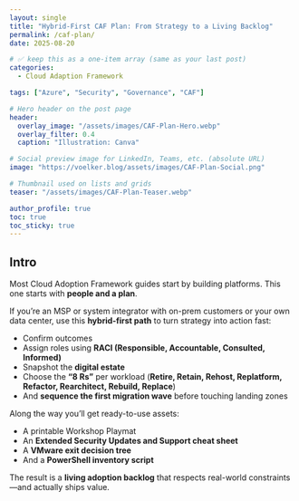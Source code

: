 ```yaml
---
layout: single
title: "Hybrid-First CAF Plan: From Strategy to a Living Backlog"
permalink: /caf-plan/
date: 2025-08-20

# ✅ keep this as a one-item array (same as your last post)
categories:
  - Cloud Adaption Framework

tags: ["Azure", "Security", "Governance", "CAF"]

# Hero header on the post page
header:
  overlay_image: "/assets/images/CAF-Plan-Hero.webp"
  overlay_filter: 0.4
  caption: "Illustration: Canva"

# Social preview image for LinkedIn, Teams, etc. (absolute URL)
image: "https://voelker.blog/assets/images/CAF-Plan-Social.png"

# Thumbnail used on lists and grids
teaser: "/assets/images/CAF-Plan-Teaser.webp"

author_profile: true
toc: true
toc_sticky: true
---
```


## Intro

Most Cloud Adoption Framework guides start by building platforms. This one starts with **people and a plan**. 

If you’re an MSP or system integrator with on-prem customers or your own data center, use this **hybrid-first path** to turn strategy into action fast:<br>
- Confirm outcomes
- Assign roles using **RACI (Responsible, Accountable, Consulted, Informed)**
- Snapshot the **digital estate**
- Choose the **“8 Rs”** per workload (**Retire, Retain, Rehost, Replatform, Refactor, Rearchitect, Rebuild, Replace**)
- And **sequence the first migration wave** before touching landing zones

Along the way you’ll get ready-to-use assets:<br>
- A printable Workshop Playmat
- An **Extended Security Updates and Support cheat sheet**
- A **VMware exit decision tree**
- And a **PowerShell inventory script**

The result is a **living adoption backlog** that respects real-world constraints—and actually ships value.

